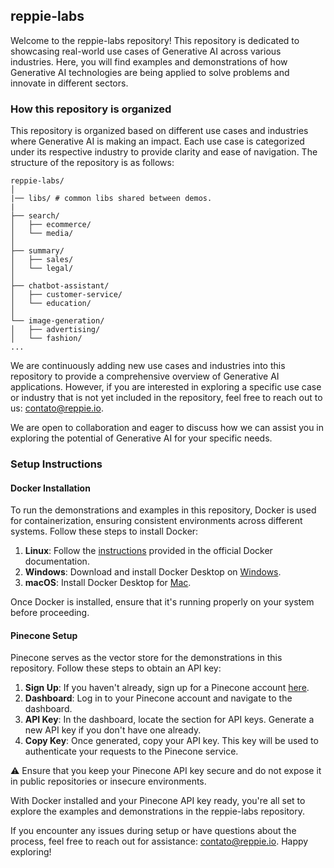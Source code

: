 ## reppie-labs

Welcome to the reppie-labs repository! This repository is dedicated to showcasing real-world use cases of Generative AI across various industries. Here, you will find examples and demonstrations of how Generative AI technologies are being applied to solve problems and innovate in different sectors.


### How this repository is organized

This repository is organized based on different use cases and industries where Generative AI is making an impact. Each use case is categorized under its respective industry to provide clarity and ease of navigation. The structure of the repository is as follows:

```
reppie-labs/
│
|── libs/ # common libs shared between demos.
|
├── search/
│   ├── ecommerce/
│   └── media/
│
├── summary/
│   ├── sales/
│   └── legal/
│
├── chatbot-assistant/
│   ├── customer-service/
│   └── education/
│
└── image-generation/
│   ├── advertising/
│   └── fashion/
...
```

We are continuously adding new use cases and industries into this repository to provide a comprehensive overview of Generative AI applications. However, if you are interested in exploring a specific use case or industry that is not yet included in the repository, feel free to reach out to us: contato@reppie.io. 

We are open to collaboration and eager to discuss how we can assist you in exploring the potential of Generative AI for your specific needs.

### Setup Instructions

#### Docker Installation
To run the demonstrations and examples in this repository, Docker is used for containerization, ensuring consistent environments across different systems. Follow these steps to install Docker:

1. **Linux**: Follow the [instructions](https://docs.docker.com/desktop/install/linux-install/) provided in the official Docker documentation.
2. **Windows**: Download and install Docker Desktop on [Windows](https://docs.docker.com/desktop/install/windows-install/).
3. **macOS**: Install Docker Desktop for [Mac](https://docs.docker.com/desktop/install/mac-install/).

Once Docker is installed, ensure that it's running properly on your system before proceeding.

#### Pinecone Setup
Pinecone serves as the vector store for the demonstrations in this repository. Follow these steps to obtain an API key:

1. **Sign Up**: If you haven't already, sign up for a Pinecone account [here](https://app.pinecone.io/?sessionType=signup).
2. **Dashboard**: Log in to your Pinecone account and navigate to the dashboard.
3. **API Key**: In the dashboard, locate the section for API keys. Generate a new API key if you don't have one already.
4. **Copy Key**: Once generated, copy your API key. This key will be used to authenticate your requests to the Pinecone service.

⚠️ Ensure that you keep your Pinecone API key secure and do not expose it in public repositories or insecure environments.

With Docker installed and your Pinecone API key ready, you're all set to explore the examples and demonstrations in the reppie-labs repository. 

If you encounter any issues during setup or have questions about the process, feel free to reach out for assistance: contato@reppie.io. Happy exploring!